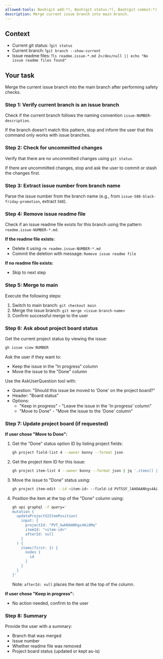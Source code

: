 ```yaml
---
allowed-tools: Bash(git add:*), Bash(git status:*), Bash(git commit:*), Bash(git checkout:*), Bash(git merge:*), Bash(git branch:*), Bash(rm:*), Bash(gh project item-list:*), Bash(gh project item-edit:*), Bash(gh project field-list:*), Bash(gh api graphql:*)
description: Merge current issue branch into main branch.
---
```


## Context

-   Current git status: !`git status`
-   Current branch: !`git branch --show-current`
-   Issue readme files: !`ls readme.issue-*.md 2>/dev/null || echo "No issue readme files found"`

## Your task

Merge the current issue branch into the main branch after performing safety checks.

### Step 1: Verify current branch is an issue branch

Check if the current branch follows the naming convention `issue-NUMBER-description`.

If the branch doesn't match this pattern, stop and inform the user that this command only works with issue branches.

### Step 2: Check for uncommitted changes

Verify that there are no uncommitted changes using `git status`.

If there are uncommitted changes, stop and ask the user to commit or stash the changes first.

### Step 3: Extract issue number from branch name

Parse the issue number from the branch name (e.g., from `issue-588-black-friday-promotion`, extract `588`).

### Step 4: Remove issue readme file

Check if an issue readme file exists for this branch using the pattern `readme.issue-NUMBER-*.md`.

**If the readme file exists:**
- Delete it using `rm readme.issue-NUMBER-*.md`
- Commit the deletion with message: `Remove issue readme file`

**If no readme file exists:**
- Skip to next step

### Step 5: Merge to main

Execute the following steps:
1. Switch to main branch: `git checkout main`
2. Merge the issue branch: `git merge <issue-branch-name>`
3. Confirm successful merge to the user

### Step 6: Ask about project board status

Get the current project status by viewing the issue:
```bash
gh issue view NUMBER
```

Ask the user if they want to:
- Keep the issue in the "In progress" column
- Move the issue to the "Done" column

Use the AskUserQuestion tool with:
- Question: "Should this issue be moved to 'Done' on the project board?"
- Header: "Board status"
- Options:
  - "Keep in progress" - "Leave the issue in the 'In progress' column"
  - "Move to Done" - "Move the issue to the 'Done' column"

### Step 7: Update project board (if requested)

**If user chose "Move to Done":**

1. Get the "Done" status option ID by listing project fields:
   ```bash
   gh project field-list 4 --owner bonny --format json
   ```

2. Get the project item ID for this issue:
   ```bash
   gh project item-list 4 --owner bonny --format json | jq '.items[] | select(.content.number == NUMBER) | .id'
   ```

3. Move the issue to "Done" status using:
   ```bash
   gh project item-edit --id <item-id> --field-id PVTSSF_lAHOAANhgs4AidMqzga-LME --project-id PVT_kwHOAANhgs4AidMq --single-select-option-id <done-option-id>
   ```

4. Position the item at the top of the "Done" column using:
   ```bash
   gh api graphql -f query='
   mutation {
     updateProjectV2ItemPosition(
       input: {
         projectId: "PVT_kwHOAANhgs4AidMq"
         itemId: "<item-id>"
         afterId: null
       }
     ) {
       items(first: 1) {
         nodes {
           id
         }
       }
     }
   }'
   ```
   Note: `afterId: null` places the item at the top of the column.

**If user chose "Keep in progress":**
- No action needed, confirm to the user

### Step 8: Summary

Provide the user with a summary:
- Branch that was merged
- Issue number
- Whether readme file was removed
- Project board status (updated or kept as-is)
